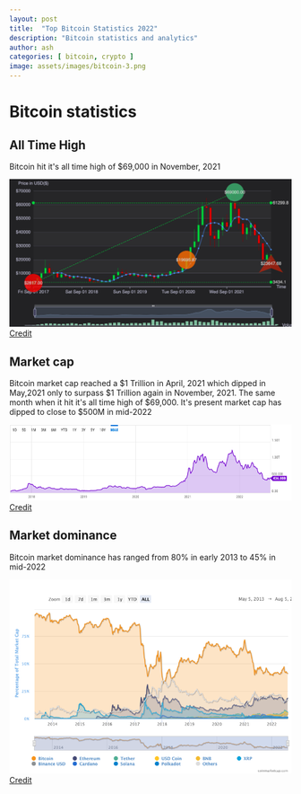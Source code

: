 ```yaml
---
layout: post
title:  "Top Bitcoin Statistics 2022"
description: "Bitcoin statistics and analytics"
author: ash
categories: [ bitcoin, crypto ]
image: assets/images/bitcoin-3.png
---
```


# Bitcoin statistics

## All Time High

Bitcoin hit it's all time high of $69,000 in November, 2021

![Bitcoin price chart](../assets/images/post2/btc-price.png)
[Credit](https://everycoinprice.com/?symbol=BTC&interval=5years)

## Market cap

Bitcoin market cap reached a $1 Trillion in April, 2021 which dipped in May,2021 only to surpass $1 Trillion again in November, 2021. The same month when it hit it's all time high of $69,000. It's present market cap has dipped to close to $500M in mid-2022

![Bitcoin market cap](../assets/images/post2/market-btc.png)
[Credit](https://ycharts.com/indicators/bitcoin_market_cap)

## Market dominance

Bitcoin market dominance has ranged from 80% in early 2013 to 45% in mid-2022

![Bitcoin dominance](../assets/images/post2/chart-btc.png)
[Credit](https://coinmarketcap.com/charts/)


